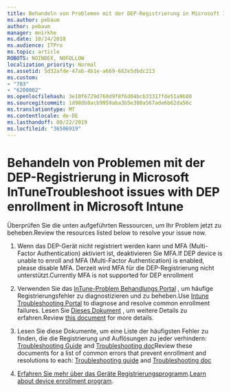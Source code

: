 ```yaml
---
title: Behandeln von Problemen mit der DEP-Registrierung in Microsoft InTune
ms.author: pebaum
author: pebaum
manager: mnirkhe
ms.date: 10/24/2018
ms.audience: ITPro
ms.topic: article
ROBOTS: NOINDEX, NOFOLLOW
localization_priority: Normal
ms.assetid: 5d32afde-47ab-4b1e-a669-662e5dbdc213
ms.custom:
- "783"
- "6200002"
ms.openlocfilehash: 3e10f6729d760d9f8f6d04bcb33317fde51a9b80
ms.sourcegitcommit: 1d98db8acb9959aba3b5e308a567ade6b62da56c
ms.translationtype: MT
ms.contentlocale: de-DE
ms.lasthandoff: 08/22/2019
ms.locfileid: "36506919"
---
```

# <a name="troubleshoot-issues-with-dep-enrollment-in-microsoft-intune"></a><span data-ttu-id="b8b72-102">Behandeln von Problemen mit der DEP-Registrierung in Microsoft InTune</span><span class="sxs-lookup"><span data-stu-id="b8b72-102">Troubleshoot issues with DEP enrollment in Microsoft Intune</span></span>

<span data-ttu-id="b8b72-103">Überprüfen Sie die unten aufgeführten Ressourcen, um Ihr Problem jetzt zu beheben.</span><span class="sxs-lookup"><span data-stu-id="b8b72-103">Review the resources listed below to resolve your issue now.</span></span>
  
1. <span data-ttu-id="b8b72-104">Wenn das DEP-Gerät nicht registriert werden kann und MFA (Multi-Factor Authentication) aktiviert ist, deaktivieren Sie MFA.</span><span class="sxs-lookup"><span data-stu-id="b8b72-104">If DEP device is unable to enroll and MFA (Multi-Factor Authentication) is enabled, please disable MFA.</span></span> <span data-ttu-id="b8b72-105">Derzeit wird MFA für die DEP-Registrierung nicht unterstützt.</span><span class="sxs-lookup"><span data-stu-id="b8b72-105">Currently MFA is not supported for DEP enrollment</span></span>

2. <span data-ttu-id="b8b72-106">Verwenden Sie das [InTune-Problem Behandlungs Portal](https://devicemanagement.microsoft.com/#blade/Microsoft_Intune_DeviceSettings/TroubleshootBlade) , um häufige Registrierungsfehler zu diagnostizieren und zu beheben.</span><span class="sxs-lookup"><span data-stu-id="b8b72-106">Use [Intune Troubleshooting Portal](https://devicemanagement.microsoft.com/#blade/Microsoft_Intune_DeviceSettings/TroubleshootBlade) to diagnose and resolve common enrollment failures.</span></span> <span data-ttu-id="b8b72-107">Lesen Sie [Dieses Dokument](https://docs.microsoft.com/intune/help-desk-operators) , um weitere Details zu erfahren.</span><span class="sxs-lookup"><span data-stu-id="b8b72-107">Review [this document](https://docs.microsoft.com/intune/help-desk-operators) for more details.</span></span>

3. <span data-ttu-id="b8b72-108">Lesen Sie diese Dokumente, um eine Liste der häufigsten Fehler zu finden, die die Registrierung und Auflösungen zu jeder verhindern: [Troubleshooting Guide](https://support.microsoft.com/help/4039809/troubleshooting-ios-device-enrollment-in-intune) and [Troubleshooting doc](https://docs.microsoft.com/intune-classic/troubleshoot/troubleshoot-device-enrollment-in-intune)</span><span class="sxs-lookup"><span data-stu-id="b8b72-108">Review these documents for a list of common errors that prevent enrollment and resolutions to each: [Troubleshooting guide](https://support.microsoft.com/help/4039809/troubleshooting-ios-device-enrollment-in-intune) and [Troubleshooting doc](https://docs.microsoft.com/intune-classic/troubleshoot/troubleshoot-device-enrollment-in-intune)</span></span>

4. <span data-ttu-id="b8b72-109">[Erfahren Sie mehr über das Geräte Registrierungsprogramm](https://docs.microsoft.com/intune/device-enrollment-program-enroll-ios).</span><span class="sxs-lookup"><span data-stu-id="b8b72-109">[Learn about device enrollment program](https://docs.microsoft.com/intune/device-enrollment-program-enroll-ios).</span></span>
